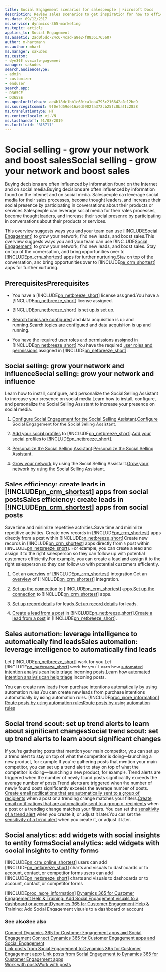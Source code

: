 ```yaml
---
title: Social Engagement scenarios for salespeople | Microsoft Docs
description: Review sales scenarios to get inspiration for how to efficiently leverage Social Engagement in your organization.
ms.date: 09/12/2017
ms.service: dynamics-365-marketing
ms.topic: article
applies_to: Social Engagement
ms.assetid: 2ad0f5dc-24c6-4cad-a8e2-f88361765607
author: m-hartmann
ms.author: mhart
ms.manager: sakudes
ms.custom:
- dyn365-socialengagement
manager: sakudes
search.audienceType:
- admin
- customizer
- enduser
search.app:
- D365CE
- D365SE
ms.openlocfilehash: ae4b18dc1bb1c60dca1ea4795c216642a1e12bd9
ms.sourcegitcommit: 9f0efd59de16a6d9902fa372cb25fc0baf1c2838
ms.translationtype: HT
ms.contentlocale: vi-VN
ms.lasthandoff: 01/08/2019
ms.locfileid: "375711"
---
```

# <a name="social-selling---grow-your-network-and-boost-sales"></a><span data-ttu-id="0de18-103">Social selling - grow your network and boost sales</span><span class="sxs-lookup"><span data-stu-id="0de18-103">Social selling - grow your network and boost sales</span></span>

<span data-ttu-id="0de18-104">Buying decisions are often influenced by information found on the Internet and on social media.</span><span class="sxs-lookup"><span data-stu-id="0de18-104">Buying decisions are often influenced by information found on the Internet and on social media.</span></span> <span data-ttu-id="0de18-105">Salespeople can leverage social media for their sales processes, become thought leaders, and increase their social presence by participating in conversations about their products or services.</span><span class="sxs-lookup"><span data-stu-id="0de18-105">Salespeople can leverage social media for their sales processes, become thought leaders, and increase their social presence by participating in conversations about their products or services.</span></span>

<span data-ttu-id="0de18-106">This overview suggests ways you and your team can use [!INCLUDE[Social Engagement](../includes/pn-social-engagement-short.md)] to grow your network, find new leads, and boost sales.</span><span class="sxs-lookup"><span data-stu-id="0de18-106">This overview suggests ways you and your team can use [!INCLUDE[Social Engagement](../includes/pn-social-engagement-short.md)] to grow your network, find new leads, and boost sales.</span></span> <span data-ttu-id="0de18-107">Stay on top of the conversation, and bring opportunities over to [!INCLUDE[pn_crm_shortest](../includes/pn-crm-shortest.md)] apps for further nurturing.</span><span class="sxs-lookup"><span data-stu-id="0de18-107">Stay on top of the conversation, and bring opportunities over to [!INCLUDE[pn_crm_shortest](../includes/pn-crm-shortest.md)] apps for further nurturing.</span></span>

## <a name="prerequisites"></a><span data-ttu-id="0de18-108">Prerequisites</span><span class="sxs-lookup"><span data-stu-id="0de18-108">Prerequisites</span></span>

- <span data-ttu-id="0de18-109">You have a [!INCLUDE[pn_netbreeze_short](../includes/pn-social-engagement-short.md)] license assigned.</span><span class="sxs-lookup"><span data-stu-id="0de18-109">You have a [!INCLUDE[pn_netbreeze_short](../includes/pn-social-engagement-short.md)] license assigned.</span></span>

- [!INCLUDE[pn_netbreeze_short](../includes/pn-social-engagement-short.md)] <span data-ttu-id="0de18-110">is [set up](administer-microsoft-social-engagement.md).</span><span class="sxs-lookup"><span data-stu-id="0de18-110">is [set up](administer-microsoft-social-engagement.md).</span></span>

- <span data-ttu-id="0de18-111">[Search topics are configured](set-up-searches.md) and data acquisition is up and running.</span><span class="sxs-lookup"><span data-stu-id="0de18-111">[Search topics are configured](set-up-searches.md) and data acquisition is up and running.</span></span>

- <span data-ttu-id="0de18-112">You have the required [user roles and permissions](user-roles.md) assigned in [!INCLUDE[pn_netbreeze_short](../includes/pn-social-engagement-short.md)].</span><span class="sxs-lookup"><span data-stu-id="0de18-112">You have the required [user roles and permissions](user-roles.md) assigned in [!INCLUDE[pn_netbreeze_short](../includes/pn-social-engagement-short.md)].</span></span>

## <a name="social-selling-grow-your-network-and-influence"></a><span data-ttu-id="0de18-113">Social selling: grow your network and influence</span><span class="sxs-lookup"><span data-stu-id="0de18-113">Social selling: grow your network and influence</span></span>

<span data-ttu-id="0de18-114">Learn how to install, configure, and personalize the Social Selling Assistant to increase your presence on social media.</span><span class="sxs-lookup"><span data-stu-id="0de18-114">Learn how to install, configure, and personalize the Social Selling Assistant to increase your presence on social media.</span></span>

1. <span data-ttu-id="0de18-115">[Configure Social Engagement for the Social Selling Assistant](configure-social-selling-assistant.md).</span><span class="sxs-lookup"><span data-stu-id="0de18-115">[Configure Social Engagement for the Social Selling Assistant](configure-social-selling-assistant.md).</span></span>

2. <span data-ttu-id="0de18-116">[Add your social profiles](manage-social-profiles.md) to [!INCLUDE[pn_netbreeze_short](../includes/pn-social-engagement-short.md)].</span><span class="sxs-lookup"><span data-stu-id="0de18-116">[Add your social profiles](manage-social-profiles.md) to [!INCLUDE[pn_netbreeze_short](../includes/pn-social-engagement-short.md)].</span></span>

3. <span data-ttu-id="0de18-117">[Personalize the Social Selling Assistant](personalize-social-selling-assistant.md).</span><span class="sxs-lookup"><span data-stu-id="0de18-117">[Personalize the Social Selling Assistant](personalize-social-selling-assistant.md).</span></span>

4. <span data-ttu-id="0de18-118">[Grow your network](work-with-social-selling-assistant.md) by using the Social Selling Assistant.</span><span class="sxs-lookup"><span data-stu-id="0de18-118">[Grow your network](work-with-social-selling-assistant.md) by using the Social Selling Assistant.</span></span>

## <a name="sales-efficiency-create-leads-in-includepncrmshortestincludespn-crm-shortestmd-apps-from-social-posts"></a><span data-ttu-id="0de18-119">Sales efficiency: create leads in [!INCLUDE[pn_crm_shortest](../includes/pn-crm-shortest.md)] apps from social posts</span><span class="sxs-lookup"><span data-stu-id="0de18-119">Sales efficiency: create leads in [!INCLUDE[pn_crm_shortest](../includes/pn-crm-shortest.md)] apps from social posts</span></span>

<span data-ttu-id="0de18-120">Save time and minimize repetitive activities.</span><span class="sxs-lookup"><span data-stu-id="0de18-120">Save time and minimize repetitive activities.</span></span> <span data-ttu-id="0de18-121">Create new records in [!INCLUDE[pn_crm_shortest](../includes/pn-crm-shortest.md)] apps directly from a post within [!INCLUDE[pn_netbreeze_short](../includes/pn-social-engagement-short.md)].</span><span class="sxs-lookup"><span data-stu-id="0de18-121">Create new records in [!INCLUDE[pn_crm_shortest](../includes/pn-crm-shortest.md)] apps directly from a post within [!INCLUDE[pn_netbreeze_short](../includes/pn-social-engagement-short.md)].</span></span> <span data-ttu-id="0de18-122">For example, you can create a lead and assign it to the right salesperson so they can follow up with potential customers efficiently.</span><span class="sxs-lookup"><span data-stu-id="0de18-122">For example, you can create a lead and assign it to the right salesperson so they can follow up with potential customers efficiently.</span></span>

1. <span data-ttu-id="0de18-123">Get an [overview](link-posts-to-dynamics-365.md) of [!INCLUDE[pn_crm_shortest](../includes/pn-crm-shortest.md)] integration.</span><span class="sxs-lookup"><span data-stu-id="0de18-123">Get an [overview](link-posts-to-dynamics-365.md) of [!INCLUDE[pn_crm_shortest](../includes/pn-crm-shortest.md)] integration.</span></span>

2. <span data-ttu-id="0de18-124">[Set up the connection](connect-dynamics-365-social-engagement.md) to [!INCLUDE[pn_crm_shortest](../includes/pn-crm-shortest.md)] apps.</span><span class="sxs-lookup"><span data-stu-id="0de18-124">[Set up the connection](connect-dynamics-365-social-engagement.md) to [!INCLUDE[pn_crm_shortest](../includes/pn-crm-shortest.md)] apps.</span></span>

3. <span data-ttu-id="0de18-125">[Set up record details](create-dynamics-365-record-from-social-post.md) for leads.</span><span class="sxs-lookup"><span data-stu-id="0de18-125">[Set up record details](create-dynamics-365-record-from-social-post.md) for leads.</span></span>

4. <span data-ttu-id="0de18-126">[Create a lead from a post](create-dynamics-365-record-from-social-post.md) in [!INCLUDE[pn_netbreeze_short](../includes/pn-social-engagement-short.md)].</span><span class="sxs-lookup"><span data-stu-id="0de18-126">[Create a lead from a post](create-dynamics-365-record-from-social-post.md) in [!INCLUDE[pn_netbreeze_short](../includes/pn-social-engagement-short.md)].</span></span>

## <a name="sales-automation-leverage-intelligence-to-automatically-find-leads"></a><span data-ttu-id="0de18-127">Sales automation: leverage intelligence to automatically find leads</span><span class="sxs-lookup"><span data-stu-id="0de18-127">Sales automation: leverage intelligence to automatically find leads</span></span>

<span data-ttu-id="0de18-128">Let [!INCLUDE[pn_netbreeze_short](../includes/pn-social-engagement-short.md)] work for you.</span><span class="sxs-lookup"><span data-stu-id="0de18-128">Let [!INCLUDE[pn_netbreeze_short](../includes/pn-social-engagement-short.md)] work for you.</span></span> <span data-ttu-id="0de18-129">Learn how [automated intention analysis can help triage](tags.md#how-intention-analysis-works) incoming posts.</span><span class="sxs-lookup"><span data-stu-id="0de18-129">Learn how [automated intention analysis can help triage](tags.md#how-intention-analysis-works) incoming posts.</span></span>

<span data-ttu-id="0de18-130">You can create new leads from purchase intentions automatically by using automation rules.</span><span class="sxs-lookup"><span data-stu-id="0de18-130">You can create new leads from purchase intentions automatically by using automation rules.</span></span> [!INCLUDE[proc_more_information](../includes/proc-more-information.md)] <span data-ttu-id="0de18-131">[Route posts by using automation rules](automation-rules.md)</span><span class="sxs-lookup"><span data-stu-id="0de18-131">[Route posts by using automation rules](automation-rules.md)</span></span>

## <a name="social-trend-scout-set-up-trend-alerts-to-learn-about-significant-changes"></a><span data-ttu-id="0de18-132">Social trend scout: set up trend alerts to learn about significant changes</span><span class="sxs-lookup"><span data-stu-id="0de18-132">Social trend scout: set up trend alerts to learn about significant changes</span></span>

<span data-ttu-id="0de18-133">If you're gathering posts that mention your main competitor, you can set up a trend alert to stay on top of what the competitor is doing&mdash;launching a new product, for example.</span><span class="sxs-lookup"><span data-stu-id="0de18-133">If you're gathering posts that mention your main competitor, you can set up a trend alert to stay on top of what the competitor is doing&mdash;launching a new product, for example.</span></span> <span data-ttu-id="0de18-134">Trend alerts are triggered when the number of newly found posts significantly exceeds the average number of posts.</span><span class="sxs-lookup"><span data-stu-id="0de18-134">Trend alerts are triggered when the number of newly found posts significantly exceeds the average number of posts.</span></span> <span data-ttu-id="0de18-135">[Create email notifications that are automatically sent to a group of recipients](email-alerts.md) when a post or a trending change matches your filters.</span><span class="sxs-lookup"><span data-stu-id="0de18-135">[Create email notifications that are automatically sent to a group of recipients](email-alerts.md) when a post or a trending change matches your filters.</span></span> <span data-ttu-id="0de18-136">You can set the [sensitivity of a trend alert](email-alerts.md#set-a-trend-alerts-sensitivity) when you create it, or adjust it later.</span><span class="sxs-lookup"><span data-stu-id="0de18-136">You can set the [sensitivity of a trend alert](email-alerts.md#set-a-trend-alerts-sensitivity) when you create it, or adjust it later.</span></span>

## <a name="social-analytics-add-widgets-with-social-insights-to-entity-forms"></a><span data-ttu-id="0de18-137">Social analytics: add widgets with social insights to entity forms</span><span class="sxs-lookup"><span data-stu-id="0de18-137">Social analytics: add widgets with social insights to entity forms</span></span>

[!INCLUDE[pn_crm_online_shortest](../includes/pn-crm-online-shortest.md)] <span data-ttu-id="0de18-138">users can add [!INCLUDE[pn_netbreeze_short](../includes/pn-social-engagement-short.md)] charts and visuals to dashboards or to account, contact, or competitor forms.</span><span class="sxs-lookup"><span data-stu-id="0de18-138">users can add [!INCLUDE[pn_netbreeze_short](../includes/pn-social-engagement-short.md)] charts and visuals to dashboards or to account, contact, or competitor forms.</span></span>

[!INCLUDE[proc_more_information](../includes/proc-more-information.md)] <span data-ttu-id="0de18-139">[Dynamics 365 for Customer Engagement Help & Training: Add Social Engagement visuals to a dashboard or account](http://go.microsoft.com/fwlink/p/?LinkID=391707)</span><span class="sxs-lookup"><span data-stu-id="0de18-139">[Dynamics 365 for Customer Engagement Help & Training: Add Social Engagement visuals to a dashboard or account](http://go.microsoft.com/fwlink/p/?LinkID=391707)</span></span>

### <a name="see-also"></a><span data-ttu-id="0de18-140">See also</span><span class="sxs-lookup"><span data-stu-id="0de18-140">See also</span></span>

<span data-ttu-id="0de18-141">[Connect Dynamics 365 for Customer Engagement apps and Social Engagement](connect-dynamics-365-social-engagement.md) </span><span class="sxs-lookup"><span data-stu-id="0de18-141">[Connect Dynamics 365 for Customer Engagement apps and Social Engagement](connect-dynamics-365-social-engagement.md) </span></span>  
<span data-ttu-id="0de18-142">[Link posts from Social Engagement to Dynamics 365 for Customer Engagement apps](link-posts-to-dynamics-365.md) </span><span class="sxs-lookup"><span data-stu-id="0de18-142">[Link posts from Social Engagement to Dynamics 365 for Customer Engagement apps](link-posts-to-dynamics-365.md) </span></span>  
[<span data-ttu-id="0de18-143">Work with posts</span><span class="sxs-lookup"><span data-stu-id="0de18-143">Work with posts</span></span>](work-with-posts.md)
